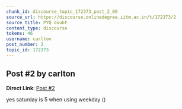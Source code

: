 ```yaml
---
chunk_id: discourse_topic_172373_post_2_00
source_url: https://discourse.onlinedegree.iitm.ac.in/t/172373/2
source_title: PYQ doubt
content_type: discourse
tokens: 46
username: carlton
post_number: 2
topic_id: 172373
---
```


## Post #2 by carlton

**Direct Link**: [Post #2](https://discourse.onlinedegree.iitm.ac.in/t/172373/2)

yes saturday is 5 when using weekday ()
